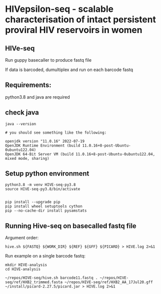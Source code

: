 
# HIVepsilon-seq - scalable characterisation of intact persistent proviral HIV reservoirs in women

## HIVe-seq

Run guppy basecaller to produce fastq file

If data is barcoded, dumultiplex and run on each barcode fastq

## Requirements:

python3.8 and java are required

## check java

```
java --version

# you should see something like the following:

openjdk version "11.0.16" 2022-07-19
OpenJDK Runtime Environment (build 11.0.16+8-post-Ubuntu-0ubuntu122.04)
OpenJDK 64-Bit Server VM (build 11.0.16+8-post-Ubuntu-0ubuntu122.04, mixed mode, sharing)
```

## Setup python environment

```
python3.8 -m venv HIVE-seq-py3.8
source HIVE-seq-py3.8/bin/activate


pip install --upgrade pip
pip install wheel setuptools cython
pip --no-cache-dir install pysamstats
```

## Running Hive-seq on basecalled fastq file

Argument order:

```
hive.sh ${FASTQ} ${WORK_DIR} ${REF} ${GFF} ${PICARD} > HIVE.log 2>&1
```

Run example on a single barcode fastq:

```
mkdir HIVE-analysis
cd HIVE-analysis

~/repos/HIVE-seq/hive.sh barcode11.fastq . ~/repos/HIVE-seq/ref/HXB2_trimmed.fasta ~/repos/HIVE-seq/ref/HXB2_AA_17Jul20.gff ~/install/picard-2.27.5/picard.jar > HIVE.log 2>&1

```
